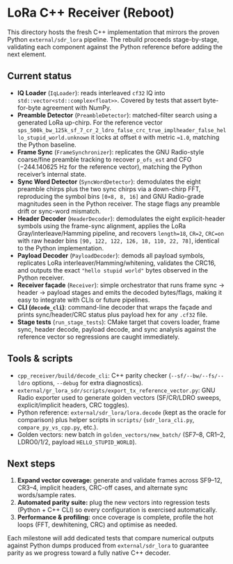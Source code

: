 # LoRa C++ Receiver (Reboot)

This directory hosts the fresh C++ implementation that mirrors the proven Python `external/sdr_lora` pipeline. The rebuild proceeds stage-by-stage, validating each component against the Python reference before adding the next element.

## Current status

- **IQ Loader** (`IqLoader`): reads interleaved `cf32` IQ into `std::vector<std::complex<float>>`. Covered by tests that assert byte-for-byte agreement with NumPy.
- **Preamble Detector** (`PreambleDetector`): matched-filter search using a generated LoRa up-chirp. For the reference vector `sps_500k_bw_125k_sf_7_cr_2_ldro_false_crc_true_implheader_false_hello_stupid_world.unknown` it locks at offset `0` with metric `≈1.0`, matching the Python baseline.
- **Frame Sync** (`FrameSynchronizer`): replicates the GNU Radio-style coarse/fine preamble tracking to recover `p_ofs_est` and CFO (−244.140625 Hz for the reference vector), matching the Python receiver’s internal state.
- **Sync Word Detector** (`SyncWordDetector`): demodulates the eight preamble chirps plus the two sync chirps via a down-chirp FFT, reproducing the symbol bins `[0×8, 8, 16]` and GNU Radio-grade magnitudes seen in the Python receiver. The stage flags any preamble drift or sync-word mismatch.
- **Header Decoder** (`HeaderDecoder`): demodulates the eight explicit-header symbols using the frame-sync alignment, applies the LoRa Gray/interleave/Hamming pipeline, and recovers `length=18`, `CR=2`, `CRC=on` with raw header bins `[90, 122, 122, 126, 18, 110, 22, 78]`, identical to the Python implementation.
- **Payload Decoder** (`PayloadDecoder`): demods all payload symbols, replicates LoRa interleaver/Hamming/whitening, validates the CRC16, and outputs the exact `"hello stupid world"` bytes observed in the Python receiver.
- **Receiver façade** (`Receiver`): simple orchestrator that runs frame sync → header → payload stages and emits the decoded bytes/flags, making it easy to integrate with CLIs or future pipelines.
- **CLI (`decode_cli`)**: command-line decoder that wraps the façade and prints sync/header/CRC status plus payload hex for any `.cf32` file.
- **Stage tests** (`run_stage_tests`): CMake target that covers loader, frame sync, header decode, payload decode, and sync analysis against the reference vector so regressions are caught immediately.

## Tools & scripts

- `cpp_receiver/build/decode_cli`: C++ parity checker (`--sf/--bw/--fs/--ldro` options, `--debug` for extra diagnostics).
- `external/gr_lora_sdr/scripts/export_tx_reference_vector.py`: GNU Radio exporter used to generate golden vectors (SF/CR/LDRO sweeps, explicit/implicit headers, CRC toggles).
- Python reference: `external/sdr_lora/lora.decode` (kept as the oracle for comparison) plus helper scripts in `scripts/` (`sdr_lora_cli.py`, `compare_py_vs_cpp.py`, etc.).
- Golden vectors: new batch in `golden_vectors/new_batch/` (SF7–8, CR1–2, LDRO0/1/2, payload `HELLO_STUPID_WORLD`).

## Next steps

1. **Expand vector coverage:** generate and validate frames across SF9–12, CR3–4, implicit headers, CRC-off cases, and alternate sync words/sample rates.
2. **Automated parity suite:** plug the new vectors into regression tests (Python + C++ CLI) so every configuration is exercised automatically.
3. **Performance & profiling:** once coverage is complete, profile the hot loops (FFT, dewhitening, CRC) and optimise as needed.

Each milestone will add dedicated tests that compare numerical outputs against Python dumps produced from `external/sdr_lora` to guarantee parity as we progress toward a fully native C++ decoder.
